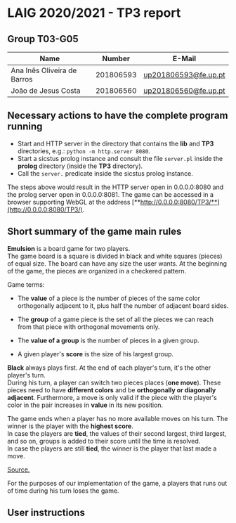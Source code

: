 # LAIG 2020/2021 - TP3 report

## Group T03-G05

| Name                        | Number    | E-Mail               |
| --------------------------- | --------- | -------------------- |
| Ana Inês Oliveira de Barros | 201806593 | up201806593@fe.up.pt |
| João de Jesus Costa         | 201806560 | up201806560@fe.up.pt |

## Necessary actions to have the complete program running

- Start and HTTP server in the directory that contains the **lib** and
  **TP3** directories, e.g.: `python -m http.server 8080`.
- Start a sicstus prolog instance and consult the file `server.pl` inside
  the **prolog** directory (inside the **TP3** directory).
- Call the `server.` predicate inside the sicstus prolog instance.

The steps above would result in the HTTP server open in 0.0.0.0:8080
and the prolog server open in 0.0.0.0:8081. The game can be accessed
in a browser supporting WebGL at the address
[**http://0.0.0.0:8080/TP3/**](http://0.0.0.0:8080/TP3/).

## Short summary of the game main rules

**Emulsion** is a board game for two players.  
The game board is a square is divided in black and white squares (pieces)
of equal size. The board can have any size the user wants. At the beginning
of the game, the pieces are organized in a checkered pattern.

Game terms:

- The **value** of a piece is the number of pieces of the same color orthogonally
  adjacent to it, plus half the number of adjacent board sides.

- The **group** of a game piece is the set of all the pieces we can reach from
  that piece with orthogonal movements only.

- The **value of a group** is the number of pieces in a given group.

- A given player's **score** is the size of his largest group.

**Black** always plays first. At the end of each player's turn, it's the other
player's turn.  
During his turn, a player can switch two pieces places (**one move**). These
pieces need to have **different colors** and be **orthogonally or diagonally
adjacent**. Furthermore, a move is only valid if the piece with the player's
color in the pair increases in **value** in its new position.

The game ends when a player has no more available moves on his turn. The winner
is the player with the **highest score**.  
In case the players are **tied**, the values of their second largest, third
largest, and so on, groups is added to their score until the time is resolved.  
In case the players are still **tied**, the winner is the player that last made
a move.

[Source.](https://boardgamegeek.com/boardgame/311851/emulsion)

For the purposes of our implementation of the game, a players that runs out
of time during his turn loses the game.

## User instructions
